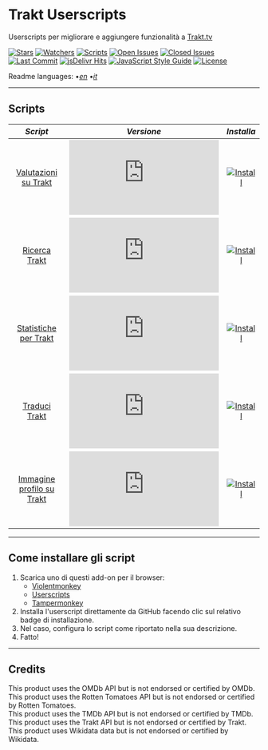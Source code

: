 # Trakt Userscripts

Userscripts per migliorare e aggiungere funzionalità a [Trakt.tv][trakt-link]

[![Stars][stars-badge]][stars-link]
[![Watchers][watchers-badge]][watchers-link]
[![Scripts][userscripts-badge]][userscripts-link]
[![Open Issues][open-issues-badge]][open-issues-link]
[![Closed Issues][closed-issues-badge]][closed-issues-link]
[![Last Commit][last-commit-badge]][last-commit-link]
[![jsDelivr Hits][jsdelivr-hits-badge]][jsdelivr-hits-link]
[![JavaScript Style Guide][style-guide-badge]][style-guide-link]
[![License][license-badge]][license-link]

Readme languages:
•[_en_][readme-en]
•[_it_][readme-it]

---

## Scripts

|                         _Script_                         |                         _Versione_                         |                          _Installa_                          |
| :------------------------------------------------------: | :--------------------------------------------------------: | :----------------------------------------------------------: |
|      [Valutazioni su Trakt][ratings-on-trakt-link]       |    [![Version][ratings-on-trakt-version]][scripts-link]    |    [![Install][install-badge]][ratings-on-trakt-download]    |
|            [Ricerca Trakt][trakt-search-link]            |      [![Version][trakt-search-version]][scripts-link]      |      [![Install][install-badge]][trakt-search-download]      |
|      [Statistiche per Trakt][stats-for-trakt-link]       |    [![Version][stats-for-trakt-version]][scripts-link]     |    [![Install][install-badge]][stats-for-trakt-download]     |
|          [Traduci Trakt][translate-trakt-link]           |    [![Version][translate-trakt-version]][scripts-link]     |    [![Install][install-badge]][translate-trakt-download]     |
| [Immagine profilo su Trakt][profile-image-on-trakt-link] | [![Version][profile-image-on-trakt-version]][scripts-link] | [![Install][install-badge]][profile-image-on-trakt-download] |

---

## Come installare gli script

1. Scarica uno di questi add-on per il browser:
    * [Violentmonkey][violentmonkey-link]
    * [Userscripts][userscripts-link]
    * [Tampermonkey][tampermonkey-link]
2. Installa l'userscript direttamente da GitHub facendo clic sul relativo badge di installazione.
3. Nel caso, configura lo script come riportato nella sua descrizione.
4. Fatto!

---

## Credits

This product uses the OMDb API but is not endorsed or certified by OMDb.  
This product uses the Rotten Tomatoes API but is not endorsed or certified by Rotten Tomatoes.  
This product uses the TMDb API but is not endorsed or certified by TMDb.  
This product uses the Trakt API but is not endorsed or certified by Trakt.  
This product uses Wikidata data but is not endorsed or certified by Wikidata.  

[trakt-link]: https://trakt.tv/

[stars-badge]: https://flat.badgen.net/github/stars/iFelix18/Trakt-Userscripts
[stars-link]: https://github.com/iFelix18/Trakt-Userscripts/stargazers
[watchers-badge]: https://flat.badgen.net/github/watchers/iFelix18/Trakt-Userscripts
[watchers-link]: https://github.com/iFelix18/Trakt-Userscripts/watchers
[userscripts-badge]: https://flat.badgen.net/badge/scripts/5/orange
[userscripts-link]: https://github.com/iFelix18/Trakt-Userscripts/tree/master/userscripts
[open-issues-badge]: https://flat.badgen.net/github/open-issues/iFelix18/Trakt-Userscripts
[open-issues-link]: https://github.com/iFelix18/Trakt-Userscripts/issues
[closed-issues-badge]: https://flat.badgen.net/github/closed-issues/iFelix18/Trakt-Userscripts
[closed-issues-link]: https://github.com/iFelix18/Trakt-Userscripts/issues?q=is%3Aissue+is%3Aclosed
[last-commit-badge]: https://flat.badgen.net/github/last-commit/iFelix18/Trakt-Userscripts
[last-commit-link]: https://github.com/iFelix18/Trakt-Userscripts/commits/master
[jsdelivr-hits-badge]: https://flat.badgen.net/jsdelivr/hits/gh/iFelix18/Trakt-Userscripts?color=FF5627
[jsdelivr-hits-link]: https://www.jsdelivr.com/package/gh/iFelix18/Trakt-Userscripts
[style-guide-badge]: https://flat.badgen.net/badge/code%20style/standard/44CC11
[style-guide-link]: https://standardjs.com
[license-badge]: https://flat.badgen.net/github/license/iFelix18/Trakt-Userscripts
[license-link]: https://github.com/iFelix18/Trakt-Userscripts/blob/master/LICENSE.md

[readme-en]: /README.md "English"
[readme-it]: /README.it.md "Italiano"

[scripts-link]: #scripts

[install-badge]: https://flat.badgen.net/badge/install%20directly%20from/GitHub/blue "Clicca qui!"

[ratings-on-trakt-link]: /docs/ratings-on-trakt.it.md "Più info"
[ratings-on-trakt-version]: https://flat.badgen.net/runkit/iFelix18/version/iFelix18/Trakt-Userscripts/master/userscripts/meta/ratings-on-trakt.meta.js
[ratings-on-trakt-download]: https://cdn.jsdelivr.net/gh/iFelix18/Trakt-Userscripts@master/userscripts/ratings-on-trakt.user.js "Clicca qui!"
[trakt-search-link]: /docs/trakt-search.it.md "Più info"
[trakt-search-version]: https://flat.badgen.net/runkit/iFelix18/version/iFelix18/Trakt-Userscripts/master/userscripts/meta/trakt-search.meta.js
[trakt-search-download]: https://cdn.jsdelivr.net/gh/iFelix18/Trakt-Userscripts@master/userscripts/trakt-search.user.js "Clicca qui!"
[stats-for-trakt-link]: /docs/stats-for-trakt.it.md "Più info"
[stats-for-trakt-version]: https://flat.badgen.net/runkit/iFelix18/version/iFelix18/Trakt-Userscripts/master/userscripts/meta/stats-for-trakt.meta.js
[stats-for-trakt-download]: https://cdn.jsdelivr.net/gh/iFelix18/Trakt-Userscripts@master/userscripts/stats-for-trakt.user.js "Clicca qui!"
[translate-trakt-link]: /docs/translate-trakt.it.md "Più info"
[translate-trakt-version]: https://flat.badgen.net/runkit/iFelix18/version/iFelix18/Trakt-Userscripts/master/userscripts/meta/translate-trakt.meta.js
[translate-trakt-download]: https://cdn.jsdelivr.net/gh/iFelix18/Trakt-Userscripts@master/userscripts/translate-trakt.user.js "Clicca qui!"
[profile-image-on-trakt-link]: /docs/profile-image-on-trakt.it.md "Più info"
[profile-image-on-trakt-version]: https://flat.badgen.net/runkit/iFelix18/version/iFelix18/Trakt-Userscripts/master/userscripts/meta/profile-image-on-trakt.meta.js
[profile-image-on-trakt-download]: https://cdn.jsdelivr.net/gh/iFelix18/Trakt-Userscripts@master/userscripts/profile-image-on-trakt.user.js "Clicca qui!"

[violentmonkey-link]: https://violentmonkey.github.io/
[userscripts-link]: https://github.com/quoid/userscripts/#userscripts-safari
[tampermonkey-link]: https://www.tampermonkey.net/
